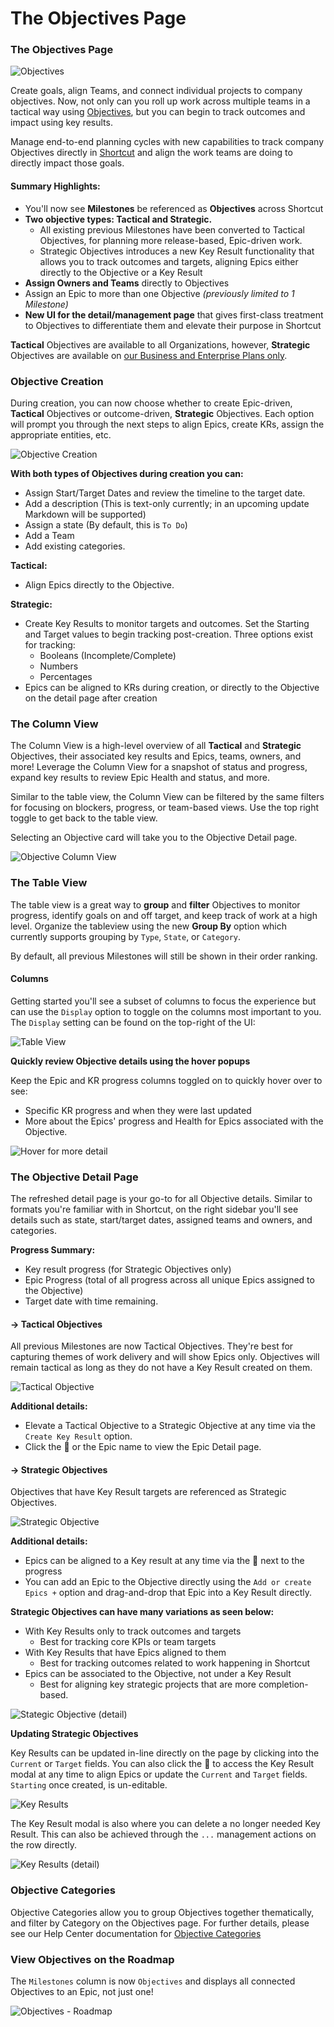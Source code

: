 # The Objectives Page

### The Objectives Page

![Objectives](https://help.shortcut.com/hc/article_attachments/23307494669588)

Create goals, align Teams, and connect individual projects to company objectives. Now, not only can you roll up work across multiple teams in a tactical way using [Objectives](https://www.shortcut.com/product/objectives), but you can begin to track outcomes and impact using key results.&#x20;

Manage end-to-end planning cycles with new capabilities to track company Objectives directly in [Shortcut](https://www.shortcut.com/) and align the work teams are doing to directly impact those goals.

#### **Summary Highlights:** <a href="#h_01hndwxhjm59t4xqxtjwc3gq8a" id="h_01hndwxhjm59t4xqxtjwc3gq8a"></a>

* You'll now see **Milestones** be referenced as **Objectives** across Shortcut
* **Two objective types: Tactical and Strategic.**&#x20;
  * All existing previous Milestones have been converted to Tactical Objectives, for planning more release-based, Epic-driven work.&#x20;
  * Strategic Objectives introduces a new Key Result functionality that allows you to track outcomes and targets, aligning Epics either directly to the Objective or a Key Result
* **Assign Owners and Teams** directly to Objectives
* Assign an Epic to more than one Objective _(previously limited to 1 Milestone)_
* **New UI for the detail/management page** that gives first-class treatment to Objectives to differentiate them and elevate their purpose in Shortcut

**Tactical** Objectives are available to all Organizations, however, **Strategic** Objectives are available on [our Business and Enterprise Plans only](https://www.shortcut.com/pricing#section-plan).

### Objective Creation <a href="#h_01hndwxhjn6g7xnzs8vkt3bhm6" id="h_01hndwxhjn6g7xnzs8vkt3bhm6"></a>

During creation, you can now choose whether to create Epic-driven, **Tactical** Objectives or outcome-driven, **Strategic** Objectives. Each option will prompt you through the next steps to align Epics, create KRs, assign the appropriate entities, etc.&#x20;

![Objective Creation](https://help.shortcut.com/hc/article_attachments/23307768967828)

**With both types of Objectives during creation you can:**

* Assign Start/Target Dates and review the timeline to the target date.
* Add a description (This is text-only currently; in an upcoming update Markdown will be supported)
* Assign a state (By default, this is `To Do`)
* Add a Team
* Add existing categories.

**Tactical:**

* Align Epics directly to the Objective.

**Strategic:**

* Create Key Results to monitor targets and outcomes. Set the Starting and Target values to begin tracking post-creation. Three options exist for tracking:
  * Booleans (Incomplete/Complete)
  * Numbers&#x20;
  * Percentages
* Epics can be aligned to KRs during creation, or directly to the Objective on the detail page after creation

### The Column View <a href="#h_01hndwxhjm2tm0nqts1cts9ead" id="h_01hndwxhjm2tm0nqts1cts9ead"></a>

The Column View is a high-level overview of all **Tactical** and **Strategic** Objectives, their associated key results and Epics, teams, owners, and more! Leverage the Column View for a snapshot of status and progress, expand key results to review Epic Health and status, and more.&#x20;

Similar to the table view, the Column View can be filtered by the same filters for focusing on blockers, progress, or team-based views. Use the top right toggle to get back to the table view.&#x20;

Selecting an Objective card will take you to the Objective Detail page.

![Objective Column View](https://help.shortcut.com/hc/article_attachments/23307800763156)

### The Table View <a href="#h_01hndwxhjm5admkwwhv7vc9cma" id="h_01hndwxhjm5admkwwhv7vc9cma"></a>

The table view is a great way to **group** and **filter** Objectives to monitor progress, identify goals on and off target, and keep track of work at a high level. Organize the tableview using the new **Group By** option which currently supports grouping by `Type`, `State`, or `Category`.

By default, all previous Milestones will still be shown in their order ranking.&#x20;

#### Columns <a href="#h_01hndwxhjmf7pr8h0wgfj947n3" id="h_01hndwxhjmf7pr8h0wgfj947n3"></a>

Getting started you'll see a subset of columns to focus the experience but can use the `Display` option to toggle on the columns most important to you. The `Display` setting can be found on the top-right of the UI:

![Table View](https://help.shortcut.com/hc/article_attachments/23308030269076)

**Quickly review Objective details using the hover popups**

Keep the Epic and KR progress columns toggled on to quickly hover over to see:

* Specific KR progress and when they were last updated&#x20;
* More about the Epics' progress and Health for Epics associated with the Objective.

![Hover for more detail](https://help.shortcut.com/hc/article_attachments/23308084376340)

### The Objective Detail Page <a href="#h_01hndwxhjnwtnj6f6ewd6myzj5" id="h_01hndwxhjnwtnj6f6ewd6myzj5"></a>

The refreshed detail page is your go-to for all Objective details. Similar to formats you're familiar with in Shortcut, on the right sidebar you'll see details such as state, start/target dates, assigned teams and owners, and categories.&#x20;

**Progress Summary:**

* Key result progress (for Strategic Objectives only)
* Epic Progress (total of all progress across all unique Epics assigned to the Objective)
* Target date with time remaining.

#### -> Tactical Objectives <a href="#h_01hndwxhjnymap4z1hr8p7hc6z" id="h_01hndwxhjnymap4z1hr8p7hc6z"></a>

All previous Milestones are now Tactical Objectives. They're best for capturing themes of work delivery and will show Epics only. Objectives will remain tactical as long as they do not have a Key Result created on them.

![Tactical Objective](https://help.shortcut.com/hc/article_attachments/23308189250452)

**Additional details:**

* Elevate a Tactical Objective to a Strategic Objective at any time via the `Create Key Result` option.
* Click the 🔎  or the Epic name to view the Epic Detail page.&#x20;

#### -> Strategic Objectives <a href="#h_01hndwxhjnqn8jdxcfjedbttk8" id="h_01hndwxhjnqn8jdxcfjedbttk8"></a>

Objectives that have Key Result targets are referenced as Strategic Objectives.

![Strategic Objective](https://help.shortcut.com/hc/article_attachments/23308227842580)

**Additional details:**

* Epics can be aligned to a Key result at any time via the 🔎 next to the progress&#x20;
* You can add an Epic to the Objective directly using the `Add or create Epics +` option and drag-and-drop that Epic into a Key Result directly.

**Strategic Objectives can have many variations as seen below:**

* With Key Results only to track outcomes and targets&#x20;
  * Best for tracking core KPIs or team targets
* With Key Results that have Epics aligned to them
  * Best for tracking outcomes related to work happening in Shortcut
* Epics can be associated to the Objective, not under a Key Result
  * Best for aligning key strategic projects that are more completion-based.

![Stategic Objective (detail)](https://help.shortcut.com/hc/article_attachments/23308235065492)

**Updating Strategic Objectives**

Key Results can be updated in-line directly on the page by clicking into the `Current` or `Target` fields. You can also click the 🔎 to access the Key Result modal at any time to align Epics or update the `Current` and `Target` fields. `Starting` once created, is un-editable.

![Key Results](https://help.shortcut.com/hc/article_attachments/23308285314580)

The Key Result modal is also where you can delete a no longer needed Key Result. This can also be achieved through the `...` management actions on the row directly.

![Key Results (detail)](https://help.shortcut.com/hc/article_attachments/23308240158356)

### Objective Categories <a href="#h_01hng5q6eq47kvnndyk6qe0s2z" id="h_01hng5q6eq47kvnndyk6qe0s2z"></a>

Objective Categories allow you to group Objectives together thematically, and filter by Category on the Objectives page. For further details, please see our Help Center documentation for [Objective Categories](https://help.shortcut.com/hc/en-us/articles/360017754511)

### View Objectives on the Roadmap <a href="#h_01hndwxhjnqcas457swemr7kbv" id="h_01hndwxhjnqcas457swemr7kbv"></a>

The `Milestones` column is now `Objectives` and displays all connected Objectives to an Epic, not just one!

![Objectives - Roadmap](https://help.shortcut.com/hc/article_attachments/23308240159508)
